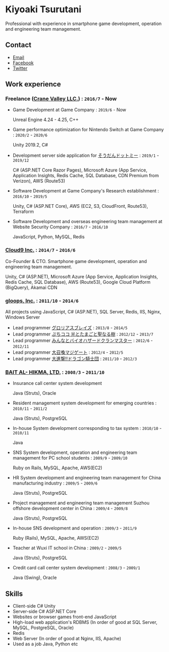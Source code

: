 # Kiyoaki Tsurutani
Professional with experience in smartphone game development, operation and engineering team management.

## Contact

* [Email](mailto:kiyoaki.tsurutani@gmail.com)
* [Facebook](https://www.facebook.com/k.tsurutani)
* [Twitter](https://twitter.com/k_tsurutani)

## Work experience

### Freelance ([Crane Valley LLC.](https://www.crane-valley.co.jp/)) : `2016/7` - Now

* Game Development at Game Company : `2019/6` - Now

   Unreal Engine 4.24 - 4.25, C++

* Game performance optimization for Nintendo Switch at Game Company : `2020/2` - `2020/6`

  Unity 2019.2, C#

* Development server side application for [そうだんドットミー](https://www.google.com/search?q=%E3%81%9D%E3%81%86%E3%81%A0%E3%82%93%E3%83%89%E3%83%83%E3%83%88%E3%83%9F%E3%83%BC) : `2019/1` - `2019/12`

  C# (ASP.NET Core Razor Pages), Microsoft Azure (App Service, Application Insights, Redis Cache, SQL Database, CDN Premium from Verizon), AWS (Route53)

* Software Development at Game Company's Research establishment : `2016/10` - `2019/5`

  Unity, C# (ASP.NET Core), AWS (EC2, S3, CloudFront, Route53), Terraform

* Software Development and overseas engineering team management at Website Security Company : `2016/7` - `2016/10`

  JavaScript, Python, MySQL, Redis

### [Cloud9 Inc.](https://cloud9-plus.com/) : `2014/7` - `2016/6`

Co-Founder & CTO. Smartphone game development, operation and engineering team management.

  Unity, C# (ASP.NET), Microsoft Azure (App Service, Application Insights, Redis Cache, SQL Database), AWS (Route53), Google Cloud Platform (BigQuery), Akamai CDN

### [gloops, Inc.](https://www.google.com/search?q=gloops) : `2011/10` - `2014/6`

All projects using JavaScript, C# (ASP.NET), SQL Server, Redis, IIS, Nginx, Windows Server

* Lead programmer [グロリアスブレイズ](https://www.google.com/search?q=グロリアスブレイズ) : `2013/8` - `2014/5`
* Lead programmer [ぷちココ 光とたまごと聖なる樹](https://www.google.com/search?q=ぷちココ+光とたまごと聖なる樹) : `2012/12` - `2013/7`
* Lead programmer [みんなとバイオハザードクランマスター](https://www.google.com/search?q=みんなとバイオハザードクランマスター) : `2012/6` - `2012/11`
* Lead programmer [大召喚マジゲート](https://www.google.com/search?q=大召喚マジゲート) : `2012/4` - `2012/5`
* Lead programmer [大進撃!!ドラゴン騎士団](https://www.google.com/search?q=大進撃!!ドラゴン騎士団) : `2011/10` - `2012/3`

### [BAIT AL- HIKMA, LTD.](https://www.bai.co.jp/) : `2008/3` - `2011/10`

* Insurance call center system development

  Java (Struts), Oracle

* Resident management system development for emerging countries : `2010/11` - `2011/2`

  Java (Struts), PostgreSQL

* In-house System development corresponding to tax system : `2010/10` - `2010/11`

  Java

* SNS System development, operation and engineering team management for PC school students : `2009/9` - `2009/10`

  Ruby on Rails, MySQL, Apache, AWS(EC2)

* HR System development and engineering team management for China manufacturing industry : `2009/5` - `2009/6`

  Java (Struts), PostgreSQL

* Project management and engineering team management Suzhou offshore development center in China : `2009/4` - `2009/8`

  Java (Struts), PostgreSQL

* In-house SNS development and operation : `2009/3` - `2011/9`

  Ruby (Rails), MySQL, Apache, AWS(EC2)

* Teacher at Wuxi IT school in China : `2009/2` - `2009/5`

  Java (Struts), PostgreSQL

* Credit card call center system development : `2008/3` - `2009/1`

  Java (Swing), Oracle

## Skills

* Client-side C# Unity
* Server-side C# ASP.NET Core
* Websites or browser games front-end JavaScript
* High-load web application's RDBMS (In order of good at SQL Server, MySQL, PostgreSQL, Oracle)
* Redis
* Web Server (In order of good at Nginx, IIS, Apache)
* Used as a job Java, Python etc

